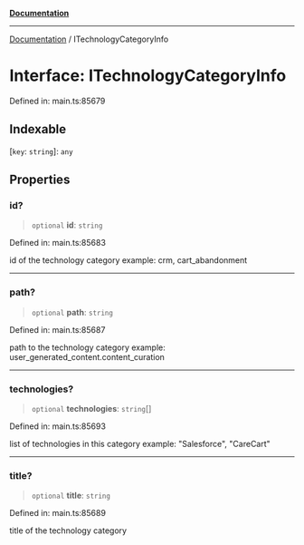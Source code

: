 [**Documentation**](../README.md)

***

[Documentation](../README.md) / ITechnologyCategoryInfo

# Interface: ITechnologyCategoryInfo

Defined in: main.ts:85679

## Indexable

\[`key`: `string`\]: `any`

## Properties

### id?

> `optional` **id**: `string`

Defined in: main.ts:85683

id of the technology category
example:
crm, cart_abandonment

***

### path?

> `optional` **path**: `string`

Defined in: main.ts:85687

path to the technology category
example:
user_generated_content.content_curation

***

### technologies?

> `optional` **technologies**: `string`[]

Defined in: main.ts:85693

list of technologies in this category
example:
"Salesforce", "CareCart"

***

### title?

> `optional` **title**: `string`

Defined in: main.ts:85689

title of the technology category
